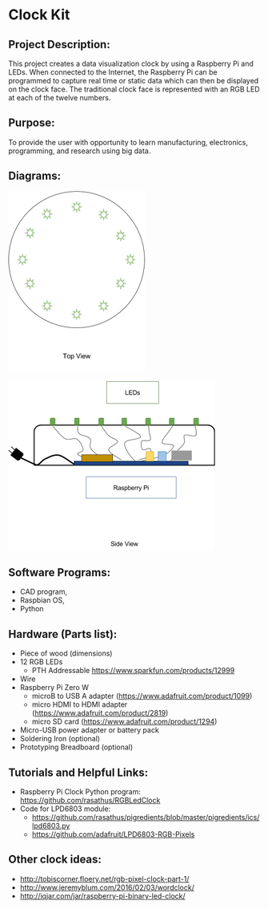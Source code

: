 # Clock Kit
 
## Project Description: 

This project creates a data visualization clock by using a Raspberry Pi and LEDs. When connected to the Internet, the Raspberry Pi can be programmed to capture real time or static data which can then be displayed on the clock face. The traditional clock face is represented with an RGB LED at each of the twelve numbers.
 
## Purpose: 

To provide the user with opportunity to learn manufacturing, electronics, programming, and research using big data.
 
## Diagrams:

![top view](top-view.png)

![side view](side-view.png)



## Software Programs: 
* CAD program, 
* Raspbian OS, 
* Python
 
## Hardware (Parts list): 
* Piece of wood (dimensions)
* 12 RGB LEDs
  * PTH Addressable https://www.sparkfun.com/products/12999
* Wire
* Raspberry Pi Zero W
  * microB to USB A adapter (https://www.adafruit.com/product/1099)
  * micro HDMI to HDMI adapter (https://www.adafruit.com/product/2819)
  * micro SD card (https://www.adafruit.com/product/1294)
* Micro-USB power adapter or battery pack
* Soldering Iron (optional)
* Prototyping Breadboard (optional)
 
## Tutorials and Helpful Links:
 
* Raspberry Pi Clock Python program: https://github.com/rasathus/RGBLedClock
* Code for LPD6803 module:
  * https://github.com/rasathus/pigredients/blob/master/pigredients/ics/lpd6803.py
  * https://github.com/adafruit/LPD6803-RGB-Pixels
 
 
## Other clock ideas:
* http://tobiscorner.floery.net/rgb-pixel-clock-part-1/
* http://www.jeremyblum.com/2016/02/03/wordclock/
* http://iqjar.com/jar/raspberry-pi-binary-led-clock/
 

